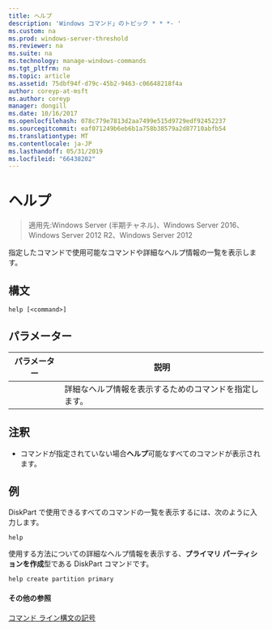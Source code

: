 ```yaml
---
title: ヘルプ
description: 'Windows コマンド」のトピック * * *- '
ms.custom: na
ms.prod: windows-server-threshold
ms.reviewer: na
ms.suite: na
ms.technology: manage-windows-commands
ms.tgt_pltfrm: na
ms.topic: article
ms.assetid: 75dbf94f-d79c-45b2-9463-c06648218f4a
author: coreyp-at-msft
ms.author: coreyp
manager: dongill
ms.date: 10/16/2017
ms.openlocfilehash: 078c779e7813d2aa7499e515d9729edf92452237
ms.sourcegitcommit: eaf071249b6eb6b1a758b38579a2d87710abfb54
ms.translationtype: MT
ms.contentlocale: ja-JP
ms.lasthandoff: 05/31/2019
ms.locfileid: "66438202"
---
```

# <a name="help"></a>ヘルプ

>適用先:Windows Server (半期チャネル)、Windows Server 2016、Windows Server 2012 R2、Windows Server 2012

指定したコマンドで使用可能なコマンドや詳細なヘルプ情報の一覧を表示します。  
  
  
  
## <a name="syntax"></a>構文  
  
```  
help [<command>]  
```  
  
## <a name="parameters"></a>パラメーター  
  
| パラメーター |                              説明                              |
|-----------|-----------------------------------------------------------------------|
| <command> | 詳細なヘルプ情報を表示するためのコマンドを指定します。 |
  
## <a name="remarks"></a>注釈  
  
-   コマンドが指定されていない場合**ヘルプ**可能なすべてのコマンドが表示されます。  
  
## <a name="BKMK_examples"></a>例  
DiskPart で使用できるすべてのコマンドの一覧を表示するには、次のように入力します。  
  
```  
help  
```  
  
使用する方法についての詳細なヘルプ情報を表示する、**プライマリ パーティションを作成**型である DiskPart コマンドです。  
  
```  
help create partition primary  
```  
  
#### <a name="additional-references"></a>その他の参照  
[コマンド ライン構文の記号](command-line-syntax-key.md)  
  

  

